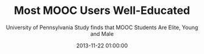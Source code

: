 ---
layout: post
title:  "Most MOOC Users Well-Educated"
subtitle:  "University of Pennsylvania Study finds that MOOC Students Are Elite, Young and Male"
date:   2013-11-22 01:00:00
refurl: http://blogs.wsj.com/digits/2013/11/20/survey-mooc-students-are-elite-young-and-male-2/
source: wsj.com
categories: linkpost
tag: post
---